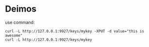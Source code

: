 # Deimos

use command:
```shell
curl -L http://127.0.0.1:9927/keys/mykey -XPUT -d value="this is awesome"
curl -L http://127.0.0.1:9927/keys/mykey
```
